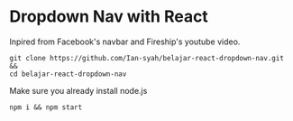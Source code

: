 # Dropdown Nav with React

Inpired from Facebook's navbar and Fireship's youtube video.

```shell
git clone https://github.com/Ian-syah/belajar-react-dropdown-nav.git && 
cd belajar-react-dropdown-nav
```

Make sure you already install node.js

```shell
npm i && npm start
```
